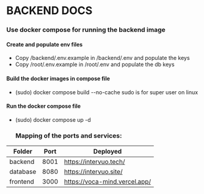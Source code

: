 # BACKEND DOCS
### Use docker compose for running the backend image
#### Create and populate env files
* Copy /backend/.env.example in /backend/.env and populate the keys
* Copy /root/.env.example in /root/.env and populate the db keys
#### Build the docker images in compose file
* (sudo) docker compose build --no-cache        sudo is for super user on linux
#### Run the docker compose file
* (sudo) docker compose up -d

  ### Mapping of the ports and services:
| Folder        | Port |            Deployed           |
|---------------|------|-------------------------------|
|    backend    | 8001 |     https://intervuo.tech/    |
|   database    | 8080 |     https://intervuo.site/    |
|   frontend    | 3000 | https://voca-mind.vercel.app/ |
